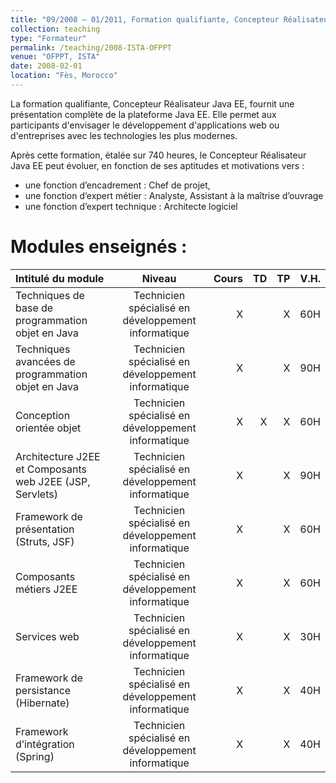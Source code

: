 ```yaml
---
title: "09/2008 – 01/2011, Formation qualifiante, Concepteur Réalisateur Java EE"
collection: teaching
type: "Formateur"
permalink: /teaching/2008-ISTA-OFPPT
venue: "OFPPT, ISTA"
date: 2008-02-01
location: "Fès, Morocco"
---
```


La formation qualifiante, Concepteur Réalisateur Java EE, fournit une présentation complète de la plateforme Java EE. Elle permet aux participants d'envisager le développement d'applications web ou d'entreprises avec les technologies les plus modernes.

Après cette formation, étalée sur 740 heures, le Concepteur Réalisateur Java EE peut évoluer, en fonction de ses aptitudes et motivations vers :

  * une fonction d’encadrement : Chef de projet,
  * une fonction d’expert métier : Analyste, Assistant à la maîtrise d’ouvrage
  * une fonction d’expert technique : Architecte logiciel  

Modules enseignés :
======

| Intitulé du module | Niveau | Cours | TD | TP | V.H. |
|:--------|:-------:|--------:|--------:|--------:|--------:|
| Techniques de base de programmation objet en Java | Technicien spécialisé en développement informatique | X |  | X | 60H |
| Techniques avancées de programmation objet en Java | Technicien spécialisé en développement informatique | X |  | X | 90H |
| Conception orientée objet | Technicien spécialisé en développement informatique | X | X | X | 60H |
| Architecture J2EE et Composants web J2EE (JSP, Servlets) | Technicien spécialisé en développement informatique | X |  | X | 90H |
| Framework de présentation (Struts, JSF) | Technicien spécialisé en développement informatique | X |  | X | 60H |
| Composants métiers J2EE | Technicien spécialisé en développement informatique | X |  | X | 60H |
| Services web | Technicien spécialisé en développement informatique | X |  | X | 30H |
| Framework de persistance (Hibernate) | Technicien spécialisé en développement informatique | X |  | X | 40H |
| Framework d’intégration (Spring) | Technicien spécialisé en développement informatique | X |  | X | 40H |
